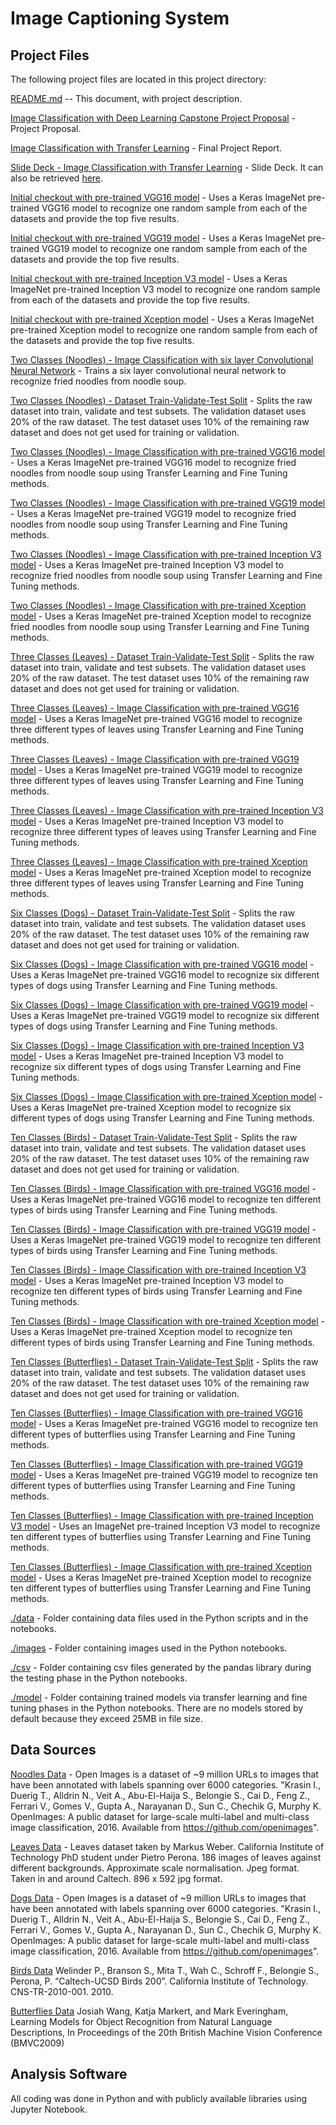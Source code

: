 # Image Captioning System
## Project Files
The following project files are located in this project directory:

[README.md](https://github.com/hbhasin/Image-Recognition-with-Deep-Learning/edit/master/README.md) -- This document, with project description.

[Image Classification with Deep Learning Capstone Project Proposal](https://github.com/hbhasin/Image-Recognition-with-Deep-Learning/blob/master/Image%20Recognition%20with%20Deep%20Learning%20Capstone%20Project%20Proposal.pdf) - Project Proposal.

[Image Classification with Transfer Learning](https://github.com/hbhasin/Image-Recognition-with-Deep-Learning/blob/master/Image%20Classification%20with%20Transfer%20Learning.md) - Final Project Report.

[Slide Deck - Image Classification with Transfer Learning](https://github.com/hbhasin/Image-Recognition-with-Deep-Learning/blob/master/slide_deck/Slide%20Deck%20-%20Image%20Classification%20with%20Transfer%20Learning.pptm) - Slide Deck. It can also be retrieved [here](https://drive.google.com/drive/folders/0B5V_P8iI1LUeMzBTQzlWLTZwVTg).

[Initial checkout with pre-trained VGG16 model](https://github.com/hbhasin/Image-Recognition-with-Deep-Learning/blob/master/initial_check_vgg16_V2.ipynb) - Uses a Keras ImageNet pre-trained VGG16 model to recognize one random sample from each of the datasets and provide the top five results.

[Initial checkout with pre-trained VGG19 model](https://github.com/hbhasin/Image-Recognition-with-Deep-Learning/blob/master/initial_check_vgg19_V2.ipynb) - Uses a Keras ImageNet pre-trained VGG19 model to recognize one random sample from each of the datasets and provide the top five results.

[Initial checkout with pre-trained Inception V3 model](https://github.com/hbhasin/Image-Recognition-with-Deep-Learning/blob/master/initial_check_inception_v3_V2.ipynb) - Uses a Keras ImageNet pre-trained Inception V3 model to recognize one random sample from each of the datasets and provide the top five results.

[Initial checkout with pre-trained Xception model](https://github.com/hbhasin/Image-Recognition-with-Deep-Learning/blob/master/initial_check_xception_V2.ipynb) - Uses a Keras ImageNet pre-trained Xception model to recognize one random sample from each of the datasets and provide the top five results.

[Two Classes (Noodles) - Image Classification with six layer Convolutional Neural Network](https://github.com/hbhasin/Image-Recognition-with-Deep-Learning/blob/master/noodles_six_layer_convnet_model.ipynb) - Trains a six layer convolutional neural network to recognize fried noodles from noodle soup.

[Two Classes (Noodles) - Dataset Train-Validate-Test Split](https://github.com/hbhasin/Image-Recognition-with-Deep-Learning/blob/master/noodles_data_train_validate_test_split_V1.ipynb) - Splits the raw dataset into train, validate and test subsets. The validation dataset uses 20% of the raw dataset. The test dataset uses 10% of the remaining raw dataset and does not get used for training or validation.

[Two Classes (Noodles) - Image Classification with pre-trained VGG16 model](https://github.com/hbhasin/Image-Recognition-with-Deep-Learning/blob/master/noodles_with_pretrained_vgg16_model_V1.ipynb) - Uses a Keras ImageNet pre-trained VGG16 model to recognize fried noodles from noodle soup using Transfer Learning and Fine Tuning methods.

[Two Classes (Noodles) - Image Classification with pre-trained VGG19 model](https://github.com/hbhasin/Image-Recognition-with-Deep-Learning/blob/master/noodles_with_pretrained_vgg19_model_V1.ipynb) - Uses a Keras ImageNet pre-trained VGG19 model to recognize fried noodles from noodle soup using Transfer Learning and Fine Tuning methods.

[Two Classes (Noodles) - Image Classification with pre-trained Inception V3 model](https://github.com/hbhasin/Image-Recognition-with-Deep-Learning/blob/master/noodles_with_pretrained_inception_v3_model_V1.ipynb) - Uses a Keras ImageNet pre-trained Inception V3 model to recognize fried noodles from noodle soup using Transfer Learning and Fine Tuning methods.

[Two Classes (Noodles) - Image Classification with pre-trained Xception model](https://github.com/hbhasin/Image-Recognition-with-Deep-Learning/blob/master/noodles_with_pretrained_xception_model_V1.ipynb) - Uses a Keras ImageNet pre-trained Xception model to recognize fried noodles from noodle soup using Transfer Learning and Fine Tuning methods.

[Three Classes (Leaves) -  Dataset Train-Validate-Test Split](https://github.com/hbhasin/Image-Recognition-with-Deep-Learning/blob/master/leaves_data_train_validate_test_split_V1.ipynb) - Splits the raw dataset into train, validate and test subsets. The validation dataset uses 20% of the raw dataset. The test dataset uses 10% of the remaining raw dataset and does not get used for training or validation.

[Three Classes (Leaves) - Image Classification with pre-trained VGG16 model](https://github.com/hbhasin/Image-Recognition-with-Deep-Learning/blob/master/leaves_with_pretrained_vgg16_model_V1.ipynb) - Uses a Keras ImageNet pre-trained VGG16 model to recognize three different types of leaves using Transfer Learning and Fine Tuning methods.

[Three Classes (Leaves) - Image Classification with pre-trained VGG19 model](https://github.com/hbhasin/Image-Recognition-with-Deep-Learning/blob/master/leaves_with_pretrained_vgg19_model_V1.ipynb) - Uses a Keras ImageNet pre-trained VGG19 model to recognize three different types of leaves using Transfer Learning and Fine Tuning methods.

[Three Classes (Leaves) - Image Classification with pre-trained Inception V3 model](https://github.com/hbhasin/Image-Recognition-with-Deep-Learning/blob/master/leaves_with_pretrained_inception_v3_model_V1.ipynb) - Uses a Keras ImageNet pre-trained Inception V3 model to recognize three different types of leaves using Transfer Learning and Fine Tuning methods.

[Three Classes (Leaves) - Image Classification with pre-trained Xception model](https://github.com/hbhasin/Image-Recognition-with-Deep-Learning/blob/master/leaves_with_pretrained_xception_model_V1.ipynb) - Uses a Keras ImageNet pre-trained Xception model to recognize three different types of leaves using Transfer Learning and Fine Tuning methods.

[Six Classes (Dogs) - Dataset Train-Validate-Test Split](https://github.com/hbhasin/Image-Recognition-with-Deep-Learning/blob/master/dogs_data_train_validate_test_split_V1.ipynb) - Splits the raw dataset into train, validate and test subsets. The validation dataset uses 20% of the raw dataset. The test dataset uses 10% of the remaining raw dataset and does not get used for training or validation.

[Six Classes (Dogs) - Image Classification with pre-trained VGG16 model](https://github.com/hbhasin/Image-Recognition-with-Deep-Learning/blob/master/dogs_with_pretrained_vgg16_model_V1.ipynb) - Uses a Keras ImageNet pre-trained VGG16 model to recognize six different types of dogs using Transfer Learning and Fine Tuning methods.

[Six Classes (Dogs) - Image Classification with pre-trained VGG19 model](https://github.com/hbhasin/Image-Recognition-with-Deep-Learning/blob/master/dogs_with_pretrained_vgg19_model_V1.ipynb) - Uses a Keras ImageNet pre-trained VGG19 model to recognize six different types of dogs using Transfer Learning and Fine Tuning methods.

[Six Classes (Dogs) - Image Classification with pre-trained Inception V3 model](https://github.com/hbhasin/Image-Recognition-with-Deep-Learning/blob/master/dogs_with_pretrained_inception_v3_model_V1.ipynb) - Uses a Keras ImageNet pre-trained Inception V3 model to recognize six different types of dogs using Transfer Learning and Fine Tuning methods.

[Six Classes (Dogs) - Image Classification with pre-trained Xception model](https://github.com/hbhasin/Image-Recognition-with-Deep-Learning/blob/master/dogs_with_pretrained_xception_model_V1.ipynb) - Uses a Keras ImageNet pre-trained Xception model to recognize six different types of dogs using Transfer Learning and Fine Tuning methods.

[Ten Classes (Birds) - Dataset Train-Validate-Test Split](https://github.com/hbhasin/Image-Recognition-with-Deep-Learning/blob/master/birds_data_train_validate_test_split_V2.ipynb) - Splits the raw dataset into train, validate and test subsets. The validation dataset uses 20% of the raw dataset. The test dataset uses 10% of the remaining raw dataset and does not get used for training or validation.

[Ten Classes (Birds) - Image Classification with pre-trained VGG16 model](https://github.com/hbhasin/Image-Recognition-with-Deep-Learning/blob/master/birds_with_pretrained_vgg16_model_V2.ipynb) - Uses a Keras ImageNet pre-trained VGG16 model to recognize ten different types of birds using Transfer Learning and Fine Tuning methods.

[Ten Classes (Birds) - Image Classification with pre-trained VGG19 model](https://github.com/hbhasin/Image-Recognition-with-Deep-Learning/blob/master/birds_with_pretrained_vgg19_model_V2.ipynb) - Uses  a Keras ImageNet pre-trained VGG19 model to recognize ten different types of birds using Transfer Learning and Fine Tuning methods.

[Ten Classes (Birds) - Image Classification with pre-trained Inception V3 model](https://github.com/hbhasin/Image-Recognition-with-Deep-Learning/blob/master/birds_with_pretrained_inception_v3_model_V2.ipynb) - Uses a Keras ImageNet pre-trained Inception V3 model to recognize ten different types of birds using Transfer Learning and Fine Tuning methods.

[Ten Classes (Birds) - Image Classification with pre-trained Xception model](https://github.com/hbhasin/Image-Recognition-with-Deep-Learning/blob/master/birds_with_pretrained_xception_model_V2.ipynb) - Uses a Keras ImageNet pre-trained Xception model to recognize ten different types of birds using Transfer Learning and Fine Tuning methods.

[Ten Classes (Butterflies) - Dataset Train-Validate-Test Split](https://github.com/hbhasin/Image-Recognition-with-Deep-Learning/blob/master/butterflies_data_train_validate_test_split_V1.ipynb) - Splits the raw dataset into train, validate and test subsets. The validation dataset uses 20% of the raw dataset. The test dataset uses 10% of the remaining raw dataset and does not get used for training or validation.

[Ten Classes (Butterflies) - Image Classification with pre-trained VGG16 model](https://github.com/hbhasin/Image-Recognition-with-Deep-Learning/blob/master/butterflies_with_pretrained_vgg16_model_V1.ipynb) - Uses a Keras ImageNet pre-trained VGG16 model to recognize ten different types of butterflies using Transfer Learning and Fine Tuning methods.

[Ten Classes (Butterflies) - Image Classification with pre-trained VGG19 model](https://github.com/hbhasin/Image-Recognition-with-Deep-Learning/blob/master/butterflies_with_pretrained_vgg19_model_V1.ipynb) - Uses a Keras ImageNet pre-trained VGG19 model to recognize ten different types of butterflies using Transfer Learning and Fine Tuning methods.

[Ten Classes (Butterflies) - Image Classification with pre-trained Inception V3 model](https://github.com/hbhasin/Image-Recognition-with-Deep-Learning/blob/master/butterflies_with_pretrained_inception_v3_model_V1.ipynb) - Uses an ImageNet pre-trained Inception V3 model to recognize ten different types of butterflies using Transfer Learning and Fine Tuning methods.

[Ten Classes (Butterflies) - Image Classification with pre-trained Xception model](https://github.com/hbhasin/Image-Recognition-with-Deep-Learning/blob/master/butterflies_with_pretrained_xception_model_V1.ipynb) - Uses a Keras ImageNet pre-trained Xception model to recognize ten different types of butterflies using Transfer Learning and Fine Tuning methods.

[./data](https://github.com/hbhasin/Image-Recognition-with-Deep-Learning/tree/master/data) - Folder containing data files used in the Python scripts and in the notebooks.

[./images](https://github.com/hbhasin/Image-Recognition-with-Deep-Learning/tree/master/images) - Folder containing images used in the Python notebooks.

[./csv](https://github.com/hbhasin/Image-Recognition-with-Deep-Learning/tree/master/csv) - Folder containing csv files generated by the pandas library during the testing phase in the Python notebooks.

[./model](https://github.com/hbhasin/Image-Recognition-with-Deep-Learning/tree/master/model) - Folder containing trained models via transfer learning and fine tuning phases in the Python notebooks. There are no models stored by default because they exceed 25MB in file size.

## Data Sources
[Noodles Data](https://github.com/openimages/dataset) - Open Images is a dataset of ~9 million URLs to images that have been annotated with labels spanning over 6000 categories. "Krasin I., Duerig T., Alldrin N., Veit A., Abu-El-Haija S., Belongie S., Cai D., Feng Z., Ferrari V., Gomes V., Gupta A., Narayanan D., Sun C., Chechik G, Murphy K. OpenImages: A public dataset for large-scale multi-label and multi-class image classification, 2016. Available from https://github.com/openimages".

[Leaves Data](http://www.vision.caltech.edu/Image_Datasets/leaves/leaves.tar) - Leaves dataset taken by Markus Weber. California Institute of Technology PhD student under Pietro Perona. 186 images of leaves against different backgrounds. Approximate scale normalisation. Jpeg format. Taken in and around Caltech. 896 x 592 jpg format.

[Dogs Data](https://github.com/openimages/dataset) - Open Images is a dataset of ~9 million URLs to images that have been annotated with labels spanning over 6000 categories. "Krasin I., Duerig T., Alldrin N., Veit A., Abu-El-Haija S., Belongie S., Cai D., Feng Z., Ferrari V., Gomes V., Gupta A., Narayanan D., Sun C., Chechik G, Murphy K. OpenImages: A public dataset for large-scale multi-label and multi-class image classification, 2016. Available from https://github.com/openimages".

[Birds Data](http://www.vision.caltech.edu/visipedia/CUB-200.html) Welinder P., Branson S., Mita T., Wah C., Schroff F., Belongie S., Perona, P. “Caltech-UCSD Birds 200”. California Institute of Technology. CNS-TR-2010-001. 2010.

[Butterflies Data](http://www.comp.leeds.ac.uk/scs6jwks/dataset/leedsbutterfly/) Josiah Wang, Katja Markert, and Mark Everingham, Learning Models for Object Recognition from Natural Language Descriptions, In Proceedings of the 20th British Machine Vision Conference (BMVC2009)


## Analysis Software
All coding was done in Python and with publicly available libraries using Jupyter Notebook.
